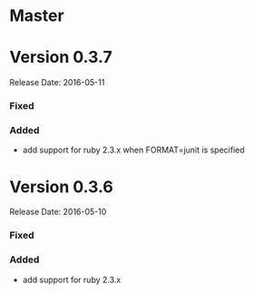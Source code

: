 # Master

# Version 0.3.7
Release Date: 2016-05-11

### Fixed

### Added
* add support for ruby 2.3.x when FORMAT=junit is specified

# Version 0.3.6
Release Date: 2016-05-10

### Fixed

### Added
* add support for ruby 2.3.x
